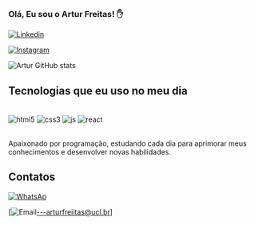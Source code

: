 ### Olá, Eu sou o Artur Freitas! ✋

[![Linkedin](https://img.shields.io/badge/LinkedIn-0077B5?style=for-the-badge&logo=linkedin&logoColor=white)](https://www.linkedin.com/in/artur-freitas-da-silva-8a708a223/)

[![Instagram](https://img.shields.io/badge/Instagram-E4405F?style=for-the-badge&logo=instagram&logoColor=white)](https://www.instagram.com/arturfreiitass/)

![Artur GitHub stats](https://github-readme-stats.vercel.app/api?username=arturfreiitas&show_icons=true&theme=dracula)

## Tecnologias que eu uso no meu dia

<div style="display: inline_block"><br/>
  <img align="center" alt="html5" src="https://img.shields.io/badge/HTML5-E34F26?style=for-the-badge&logo=html5&logoColor=white" />
  <img align="center" alt="css3" src="https://img.shields.io/badge/CSS3-1572B6?style=for-the-badge&logo=css3&logoColor=white" />
  <img align="center" alt="js" src="https://img.shields.io/badge/JavaScript-F7DF1E?style=for-the-badge&logo=javascript&logoColor=black" />
  <img align="center" alt="react" src="https://img.shields.io/badge/React-20232A?style=for-the-badge&logo=react&logoColor=61DAFB" />
  </div><br/>
  
  Apaixonado por programação, estudando cada dia para aprimorar meus conhecimentos e desenvolver novas habilidades.
  
  ## Contatos
  [![WhatsAp](https://img.shields.io/badge/WhatsApp-25D366?style=for-the-badge&logo=whatsapp&logoColor=white)](https://wa.me/5527997414156)<br/>
  
  [![Email](https://img.shields.io/badge/Gmail-D14836?style=for-the-badge&logo=gmail&logoColor=white)---arturfreiitas@ucl.br]
  
